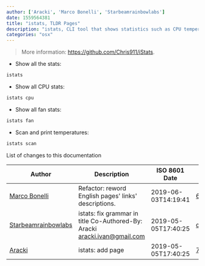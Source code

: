 ```yaml
---
author: ['Aracki', 'Marco Bonelli', 'Starbeamrainbowlabs']
date: 1559564381
title: "istats, TLDR Pages"
description: "istats, CLI tool that shows statistics such as CPU temperature, fan speeds and battery status."
categories: "osx"
---
```

> More information: <https://github.com/Chris911/iStats>.

- Show all the stats:

```bash
istats
```

- Show all CPU stats:

```bash
istats cpu
```

- Show all fan stats:

```bash
istats fan
```

- Scan and print temperatures:

```bash
istats scan
```
List of changes to this documentation


Author | Description | ISO 8601 Date | GitHub link
------|-----|-----|-----
[Marco Bonelli](mailto:marco@mebeim.net) | Refactor: reword English pages' links' descriptions. | 2019-06-03T14:19:41 | [66abb98ce935](https://github.com/tldr-pages/tldr/commit/66abb98ce935c0f4516bf30c4d6da72180d5a3ab)
[Starbeamrainbowlabs](mailto:sbrl@starbeamrainbowlabs.com) | istats: fix grammar in title Co-Authored-By: Aracki <aracki.ivan@gmail.com> | 2019-05-05T17:40:25 | [d12f8167a645](https://github.com/tldr-pages/tldr/commit/d12f8167a6459ee2aec759ee26c124a728311656)
[Aracki](mailto:aracki.ivan@gmail.com) | istats: add page | 2019-05-05T17:40:25 | [7c79fbe5009f](https://github.com/tldr-pages/tldr/commit/7c79fbe5009f530343b5ae87223a9102daafbdf4)

